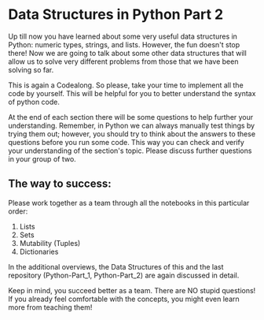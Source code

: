 # Data Structures in Python Part 2

Up till now you have learned about some very 
useful data structures in Python: 
numeric types, strings, and lists. 
However, the fun doesn't stop there! 
Now we are going to talk about some other 
data structures that will allow us to solve 
very different problems from those that we 
have been solving so far.

This is again a Codealong. So please, take your
time to implement all the code by yourself.
This will be helpful for you to better understand
the syntax of python code.

At the end of each section there will be 
some questions to help further your 
understanding. Remember, 
in Python we can always manually test things 
by trying them out; however, 
you should try to think about the answers 
to these questions before you run some code. 
This way you can check and verify your 
understanding of the section's topic.
Please discuss further questions in your group of two.

## The way to success:

Please work together as a team through all the notebooks
in this particular order:

1. Lists
2. Sets
3. Mutability (Tuples)
4. Dictionaries

In the additional overviews, the Data Structures of
this and the last repository (Python-Part_1, Python-Part_2) are again
discussed in detail.

Keep in mind, you succeed better as a team.
There are NO stupid questions! 
If you already feel comfortable with the concepts,
you might even learn more from teaching them!
